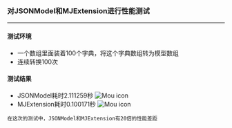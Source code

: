 ### 对JSONModel和MJExtension进行性能测试
---
#### 测试环境
* 一个数组里面装着100个字典，将这个字典数组转为模型数组
* 连续转换100次

#### 测试结果
* JSONModel耗时2.111259秒
![Mou icon](http://ww2.sinaimg.cn/mw1024/800cdf9cgw1eon4umfixxj215a0lcdqo.jpg)
* MJExtension耗时0.100171秒
![Mou icon](http://ww4.sinaimg.cn/mw1024/800cdf9cgw1eon4uome5rj21a00mu12j.jpg)
```
在这次的测试中，JSONModel和MJExtension有20倍的性能差距
```
